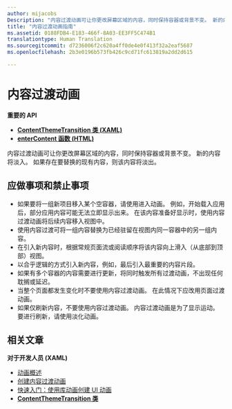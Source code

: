 ```yaml
---
author: mijacobs
Description: "内容过渡动画可让你更改屏幕区域的内容，同时保持容器或背景不变。 新的内容将淡入。 如果存在要替换的现有内容，则该内容将淡出。"
title: "内容过渡动画指南"
ms.assetid: 0188FDB4-E183-466f-8A03-EE3FF5C474B1
translationtype: Human Translation
ms.sourcegitcommit: d7236006f2c620a4ff0de4e0f413f32a2eaf5687
ms.openlocfilehash: 2b3e0196b573fb426c9cd71fc613819a2dd2d615

---
```


# 内容过渡动画





**重要的 API**

-   [**ContentThemeTransition 类 (XAML)**](https://msdn.microsoft.com/library/windows/apps/br243104)
-   [**enterContent 函数 (HTML)**](https://msdn.microsoft.com/library/windows/apps/hh701582)

内容过渡动画可让你更改屏幕区域的内容，同时保持容器或背景不变。 新的内容将淡入。 如果存在要替换的现有内容，则该内容将淡出。

## 应做事项和禁止事项


-   如果要将一组新项目移入某个空容器，请使用进入动画。 例如，开始载入应用后，部分应用内容可能无法立即显示出来。 在该内容准备好显示时，使用内容过渡动画将后续内容移入视图中。
-   使用内容过渡可将一组内容替换为已经驻留在视图内同一容器中的另一组内容。
-   在引入新内容时，根据常规页面流或阅读顺序将该内容向上滑入（从底部到顶部）视图。
-   以合乎逻辑的方式引入新内容，例如，最后引入最重要的内容片段。
-   如果有多个容器的内容需要进行更新，将同时触发所有过渡动画，不出现任何耽搁或延迟。
-   当整个页面都发生变化时不要使用内容过渡动画。 在此情况下应改用页面过渡动画。
-   如果仅刷新内容，不要使用内容过渡动画。 内容过渡动画是为了显示运动。 要进行刷新，请使用淡化动画。



## 相关文章

**对于开发人员 (XAML)**
* [动画概述](https://msdn.microsoft.com/library/windows/apps/mt187350)
* [创建内容过渡动画](https://msdn.microsoft.com/library/windows/apps/xaml/jj649426)
* [快速入门：使用库动画创建 UI 动画](https://msdn.microsoft.com/library/windows/apps/xaml/hh452703)
* [**ContentThemeTransition 类**](https://msdn.microsoft.com/library/windows/apps/br243104)

 

 







<!--HONumber=Aug16_HO3-->


